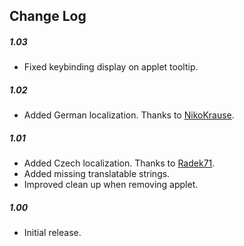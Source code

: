 ## Change Log

##### 1.03
- Fixed keybinding display on applet tooltip.

##### 1.02
- Added German localization. Thanks to [NikoKrause](https://github.com/NikoKrause).

##### 1.01
- Added Czech localization. Thanks to [Radek71](https://github.com/Radek71).
- Added missing translatable strings.
- Improved clean up when removing applet.

##### 1.00
- Initial release.
